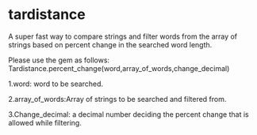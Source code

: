 # tardistance
A super fast way to compare strings and filter words from the array of strings based on percent change in the searched word length.

Please use the gem as follows:
Tardistance.percent_change(word,array_of_words,change_decimal)

1.word: word to be searched.

2.array_of_words:Array of strings to be searched and filtered from.

3.Change_decimal: a decimal number deciding the percent change that is allowed while filtering. 